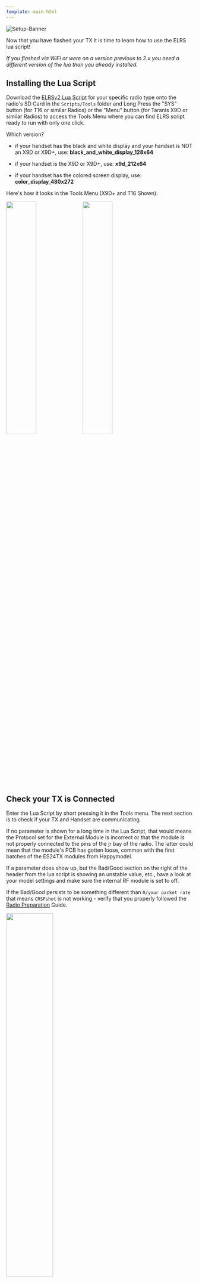 ```yaml
---
template: main.html
---
```


![Setup-Banner](https://github.com/ExpressLRS/ExpressLRS-Hardware/raw/master/img/quick-start.png)

Now that you have flashed your TX it is time to learn how to use the ELRS lua script!

*If you flashed via WiFi or were on a version previous to 2.x you need a different version of the lua than you already installed.*

## Installing the Lua Script

Download the [ELRSv2 Lua Script](https://github.com/ExpressLRS/ExpressLRS/tree/master/src/lua) for your specific radio type onto the radio's SD Card in the `Scripts/Tools` folder and Long Press the "SYS" button (for T16 or similar Radios) or the "Menu" button (for Taranis X9D or similar Radios) to access the Tools Menu where you can find ELRS script ready to run with only one click.

Which version?

* if your handset has the black and white display and your handset is NOT an X9D or X9D+, use: **black_and_white_display_128x64**

* if your handset is the X9D or X9D+, use: **x9d_212x64**

* if your handset has the colored screen display, use: **color_display_480x272**

Here's how it looks in the Tools Menu (X9D+ and T16 Shown):

<img src="../../assets/images/lua1.jpg" width ="40%">
<img src="../../assets/images/lua2.jpg" width ="40%">

## Check your TX is Connected

Enter the Lua Script by short pressing it in the Tools menu. The next section is to check if your TX and Handset are communicating.

If no parameter is shown for a long time in the Lua Script, that would means the Protocol set for the External Module is incorrect or that the module is not properly connected to the pins of the jr bay of the radio. The latter could mean that the module's PCB has gotten loose, common with the first batches of the ES24TX modules from Happymodel.

If a parameter does show up, but the Bad/Good section on the right of the header from the lua script is showing an unstable value, etc., have a look at your model settings and make sure the internal RF module is set to off.

If the Bad/Good persists to be something different than `0/your packet rate` that means `CRSFshot` is not working - verify that you properly followed the [Radio Preparation](./../tx-prep) Guide.

<img src="../../assets/images/lua3.jpg" width = "50%">

The `simplify-serial-out   0519fd` from the photo above is the git commit hash of the firmware version that the module has. You can reference this hash from [Releases](https://github.com/ExpressLRS/ExpressLRS/releases).

## Understanding and Using the Lua Script
Now, we can explore the complexities of the lua script, and how to interpret each of it's many sections

### Packet Rate and Telemetry Ratio
These are shown as `Packet Rate` and `Telem Ratio` in the lua script, which allow you to change your performance parameters. 

For `Packet Rate`: the options for Team2.4 are: `50, 150, 250 & 500` Hz and the options for Team900 are `25, 50, 100 & 200` Hz. 

For `Telem Ratio`: the options are: `1/2, 1/4, 1/8, 1/16, 1/32, 1/64, 1/128 & off`. For more detail on what these mean for telemetry, there is further explanation [here](./../pre-1stflight/#telemetry) and [here](../../info/telem-bandwidth/).

### Model Configuration

Model Configurations can also be added using the CRSF Model Number for per-reciever settings customizability and lowered risk of accidentally connecting to multiple recievers at the same time. For more information on configuring this check out [this page](../../software/model-config-match/).

### TX Power
<img src="../../assets/images/lua/pwrrm.jpg" width = "30%">

This is the first folder in the LUA script and allows to set your Max Power level and Dynamic Power. Pressing it enters the folder, If you want to exit the folder, press RTN.

For `Max Power`: the options are `10, 25, 50, 100, 250, 500, 1000 & 2000` mW. With Dynamic Power `off` this is the power level your TX transmits at. Selecting a power level higher that your TX supports will revert down to the max supported level.

For `Dynamic`: the options are `Off, On, AUX9, AUX10, AUX11, AUX12`. `Off` means that the TX will transmit at Max Power constantly. `On` means the TX will dynamically lower power below max to preserve energy. `AUX9-12` means that the TX can be changed from max power to dynamic power by changing the position of the switch where switch ON = dynamic power, switch OFF = max power. For more information, [this](../../software/dynamic-transmit-power) provides a deeper dive on the algorithm and usage.

### VTX Administrator
<img src="../../assets/images/lua/vtxrm.jpg" width = "30%">

This is the second folder in the LUA script and allows you to change your VTX settings directly from your radio. This requires some initial setup, but after that allows for quick VTX setting changes. Pressing it enters the folder, and if you want to exit the folder, press RTN.

VTX Settings are sent every time a new TLM connection is acquired, or when `[Send VTX]` is pressed. **VTX Administrator can only send data when disarmed**

For `Band`: the options are `Off, A, B, E, F, R & L`, which are the standard analog FPV bands. Off means that VTX Administrator will not send data.

For `Channel`: the options are `1, 2, 3, 4, 5, 6, 7 & 8` which are the standard channels in the above bands.

For `Pwr Lvl`: the options are `-, 1, 2, 3, 4, 5, 6, 7, & 8` which are the power levels that your VTX can do. Refer to your VTX table for the exact power levels - for example a vtx may have (1 = 25mW, 2 = 100mwW, 3 = 200mW, 4 = 500mW etc.).

For `Pitmode`: the options are `On & Off` which allow you to quickly switch into or out of pitmode

Finally pressing the `[Send VTX]` button sends your configuration and changes the VTXes settings.

### Bind
<img src="../../assets/images/lua/bindrm.jpg" width = "30%">

Pressing the `[Bind]` button activates binding mode for traditional binding. For  more information check out this page on [binding](./../binding).

### Wifi Update (ESP32 TXes Only)
<img src="../../assets/images/lua/wifirm.jpg" width = "30%">

Pressing the `[Wifi Update]` selection activates Wifi Update mode ESP32 TXes. Visit [this page](../../software/updating/wifi-updating) for instructions on how the updating process works. Reboot or change models to exit this mode.

### BLE Joystick (ESP32 TXes Only)
<img src="../../assets/images/lua/blerm.jpg" width = "30%">

Pressing the `[BLE Joystick]` selection activates Bluetooth mode which allows connection to most flight simulators through the bluetooth of your computer. Reboot or change models to exit this mode.